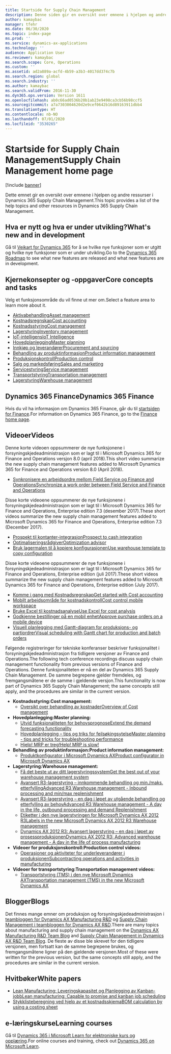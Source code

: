 ```yaml
---
title: Startside for Supply Chain Management
description: Denne siden gir en oversikt over emnene i hjelpen og andre ressurser for funksjonene for Supply Chain Management.
author: kamaybac
manager: tfehr
ms.date: 06/30/2020
ms.topic: index-page
ms.prod: ''
ms.service: dynamics-ax-applications
ms.technology: ''
audience: Application User
ms.reviewer: kamaybac
ms.search.scope: Core, Operations
ms.custom: ''
ms.assetid: ad2a889a-acfd-4b59-a3b3-4017dd374c7b
ms.search.region: global
ms.search.industry: ''
ms.author: kamaybac
ms.search.validFrom: 2016-11-30
ms.dyn365.ops.version: Version 1611
ms.openlocfilehash: ab0c66ad0536b20b1ab23e9498ca3cb56b98ccf5
ms.sourcegitcommit: a7a7303004620d2e9cef0642b16d89163911dbb4
ms.translationtype: HT
ms.contentlocale: nb-NO
ms.lasthandoff: 07/01/2020
ms.locfileid: "3530265"
---
```

# <a name="supply-chain-management-home-page"></a><span data-ttu-id="dae2a-103">Startside for Supply Chain Management</span><span class="sxs-lookup"><span data-stu-id="dae2a-103">Supply Chain Management home page</span></span>

[!include [banner](includes/banner.md)]

<span data-ttu-id="dae2a-104">Dette emnet gir en oversikt over emnene i hjelpen og andre ressurser i Dynamics 365 Supply Chain Management.</span><span class="sxs-lookup"><span data-stu-id="dae2a-104">This topic provides a list of the help topics and other resources in Dynamics 365 Supply Chain Management.</span></span>

## <a name="whats-new-and-in-development"></a><span data-ttu-id="dae2a-105">Hva er nytt og hva er under utvikling?</span><span class="sxs-lookup"><span data-stu-id="dae2a-105">What's new and in development</span></span>

<span data-ttu-id="dae2a-106">Gå til [Veikart for Dynamics 365](https://roadmap.dynamics.com/) for å se hvilke nye funksjoner som er utgitt og hvilke nye funksjoner som er under utvikling.</span><span class="sxs-lookup"><span data-stu-id="dae2a-106">Go to the [Dynamics 365 Roadmap](https://roadmap.dynamics.com/) to see what new features are released and what new features are in development.</span></span>

## <a name="core-concepts-and-tasks"></a><span data-ttu-id="dae2a-107">Kjernekonsepter og -oppgaver</span><span class="sxs-lookup"><span data-stu-id="dae2a-107">Core concepts and tasks</span></span>

<span data-ttu-id="dae2a-108">Velg et funksjonsområde du vil finne ut mer om.</span><span class="sxs-lookup"><span data-stu-id="dae2a-108">Select a feature area to learn more about it.</span></span>

- [<span data-ttu-id="dae2a-109">Aktivabehandling</span><span class="sxs-lookup"><span data-stu-id="dae2a-109">Asset management</span></span>](asset-management/index.md)
- [<span data-ttu-id="dae2a-110">Kostnadsregnskap</span><span class="sxs-lookup"><span data-stu-id="dae2a-110">Cost accounting</span></span>](../finance/cost-accounting/cost-accounting-home-page.md)
- [<span data-ttu-id="dae2a-111">Kostnadsstyring</span><span class="sxs-lookup"><span data-stu-id="dae2a-111">Cost management</span></span>](cost-management/cost-management-home-page.md)  
- [<span data-ttu-id="dae2a-112">Lagerstyring</span><span class="sxs-lookup"><span data-stu-id="dae2a-112">Inventory management</span></span>](inventory/inventory-home-page.md)
- [<span data-ttu-id="dae2a-113">IoT-intelligens</span><span class="sxs-lookup"><span data-stu-id="dae2a-113">IoT Intelligence</span></span>](iot/iot-intelligence-home-page.md)
- [<span data-ttu-id="dae2a-114">Hovedplanlegging</span><span class="sxs-lookup"><span data-stu-id="dae2a-114">Master planning</span></span>](master-planning/master-planning-home-page.md)
- [<span data-ttu-id="dae2a-115">Innkjøp og leverandører</span><span class="sxs-lookup"><span data-stu-id="dae2a-115">Procurement and sourcing</span></span>](procurement/procurement-sourcing-overview.md)
- [<span data-ttu-id="dae2a-116">Behandling av produktinformasjon</span><span class="sxs-lookup"><span data-stu-id="dae2a-116">Product information management</span></span>](pim/product-information.md)
- [<span data-ttu-id="dae2a-117">Produksjonskontroll</span><span class="sxs-lookup"><span data-stu-id="dae2a-117">Production control</span></span>](production-control/production-process-overview.md)
- [<span data-ttu-id="dae2a-118">Salg og markedsføring</span><span class="sxs-lookup"><span data-stu-id="dae2a-118">Sales and marketing</span></span>](sales-marketing/overview-sales-marketing.md)
- [<span data-ttu-id="dae2a-119">Servicestyring</span><span class="sxs-lookup"><span data-stu-id="dae2a-119">Service management</span></span>](service-management/service-management-home-page.md)
- [<span data-ttu-id="dae2a-120">Transportstyring</span><span class="sxs-lookup"><span data-stu-id="dae2a-120">Transportation management</span></span>](transportation/transportation-management-overview.md)
- [<span data-ttu-id="dae2a-121">Lagerstyring</span><span class="sxs-lookup"><span data-stu-id="dae2a-121">Warehouse management</span></span>](warehousing/warehouse-configuration.md)

## <a name="dynamics-365-finance"></a><span data-ttu-id="dae2a-122">Dynamics 365 Finance</span><span class="sxs-lookup"><span data-stu-id="dae2a-122">Dynamics 365 Finance</span></span>

<span data-ttu-id="dae2a-123">Hvis du vil ha informasjon om Dynamics 365 Finance, går du til [startsiden for Finance](../finance/index.md).</span><span class="sxs-lookup"><span data-stu-id="dae2a-123">For information on Dynamics 365 Finance, go to the [Finance home page](../finance/index.md).</span></span>

## <a name="videos"></a><span data-ttu-id="dae2a-124">Videoer</span><span class="sxs-lookup"><span data-stu-id="dae2a-124">Videos</span></span>

<span data-ttu-id="dae2a-125">Denne korte videoen oppsummerer de nye funksjonene i forsyningskjedeadministrasjon som er lagt til i Microsoft Dynamics 365 for Finance and Operations versjon 8.0 (april 2018).</span><span class="sxs-lookup"><span data-stu-id="dae2a-125">This short video summarize the new supply chain management features added to Microsoft Dynamics 365 for Finance and Operations version 8.0 (April 2018).</span></span>

- [<span data-ttu-id="dae2a-126">Synkronisere en arbeidsordre mellom Field Service og Finance and Operations</span><span class="sxs-lookup"><span data-stu-id="dae2a-126">Synchronize a work order between Field Service and Finance and Operations</span></span>](https://youtu.be/hAB4TDVMjxU)

<span data-ttu-id="dae2a-127">Disse korte videoene oppsummerer de nye funksjonene i forsyningskjedeadministrasjon som er lagt til i Microsoft Dynamics 365 for Finance and Operations, Enterprise edition 7.3 (desember 2017).</span><span class="sxs-lookup"><span data-stu-id="dae2a-127">These short videos summarize the new supply chain management features added to Microsoft Dynamics 365 for Finance and Operations, Enterprise edition 7.3 (December 2017).</span></span>

- [<span data-ttu-id="dae2a-128">Prospekt til kontanter-integrasjon</span><span class="sxs-lookup"><span data-stu-id="dae2a-128">Prospect to cash integration</span></span>](https://youtu.be/AVV9x5x-XCg) 
- [<span data-ttu-id="dae2a-129">Optimaliseringsrådgiver</span><span class="sxs-lookup"><span data-stu-id="dae2a-129">Optimization advisor</span></span>](https://www.youtube.com/watch?v=MRsAzgFCUSQ&t=4s)
- [<span data-ttu-id="dae2a-130">Bruk lagermalen til å kopiere konfigurasjonen</span><span class="sxs-lookup"><span data-stu-id="dae2a-130">Use warehouse template to copy configuration</span></span>](https://www.youtube.com/watch?v=K2WIfFlqJYs&feature=youtu.be)

<span data-ttu-id="dae2a-131">Disse korte videoene oppsummerer de nye funksjonene i forsyningskjedeadministrasjon som er lagt til i Microsoft Dynamics 365 for Finance and Operations, Enterprise edition (juli 2017).</span><span class="sxs-lookup"><span data-stu-id="dae2a-131">These short videos summarize the new supply chain management features added to Microsoft Dynamics 365 for Finance and Operations, Enterprise edition (July 2017).</span></span>

- [<span data-ttu-id="dae2a-132">Komme i gang med Kostnadsregnskap</span><span class="sxs-lookup"><span data-stu-id="dae2a-132">Get started with Cost accounting</span></span>](https://youtu.be/1pUDtJQZ8FU)
- [<span data-ttu-id="dae2a-133">Mobilt arbeidsområde for kostnadskontroll</span><span class="sxs-lookup"><span data-stu-id="dae2a-133">Cost control mobile workspace</span></span>](https://youtu.be/imsuTg8rUVk)
- [<span data-ttu-id="dae2a-134">Bruke Excel til kostnadsanalyse</span><span class="sxs-lookup"><span data-stu-id="dae2a-134">Use Excel for cost analysis</span></span>](https://youtu.be/-HKHYdClvx8)
- [<span data-ttu-id="dae2a-135">Godkjenne bestillinger på en mobil enhet</span><span class="sxs-lookup"><span data-stu-id="dae2a-135">Approve purchase orders on a mobile device</span></span>](https://youtu.be/gZ-gOlJe7H8)
- [<span data-ttu-id="dae2a-136">Visuell planlegging med Gantt-diagram for produksjons- og partiordrer</span><span class="sxs-lookup"><span data-stu-id="dae2a-136">Visual scheduling with Gantt chart for production and batch orders</span></span>](https://youtu.be/BtbuShkGj4I)

<span data-ttu-id="dae2a-137">Følgende registreringer for tekniske konferanser beskriver funksjonalitet i forsyningskjedeadministrasjon fra tidligere versjoner av Finance and Operations.</span><span class="sxs-lookup"><span data-stu-id="dae2a-137">The following tech conference recordings discuss supply chain management functionality from previous versions of Finance and Operations.</span></span> <span data-ttu-id="dae2a-138">Denne funksjonaliteten er nå en del av Dynamics 365 Supply Chain Management. De samme begrepene gjelder fremdeles, og fremgangsmåtene er de samme i gjeldende versjon.</span><span class="sxs-lookup"><span data-stu-id="dae2a-138">This functionality is now part of Dynamics 365 Supply Chain Management; the same concepts still apply, and the procedures are similar in the current version.</span></span>

- <span data-ttu-id="dae2a-139">**Kostnadsstyring:**</span><span class="sxs-lookup"><span data-stu-id="dae2a-139">**Cost management:**</span></span>
  - [<span data-ttu-id="dae2a-140">Oversikt over behandling av kostnader</span><span class="sxs-lookup"><span data-stu-id="dae2a-140">Overview of Cost management</span></span>](https://www.youtube.com/watch?v=vXzlC-mOBcg&feature=youtu.be)
- <span data-ttu-id="dae2a-141">**Hovedplanlegging:**</span><span class="sxs-lookup"><span data-stu-id="dae2a-141">**Master planning:**</span></span>
  - [<span data-ttu-id="dae2a-142">Utvid funksjonaliteten for behovsprognose</span><span class="sxs-lookup"><span data-stu-id="dae2a-142">Extend the demand forecasting functionality</span></span>](https://www.youtube.com/watch?v=4OIKIXLiNjI&feature=youtu.be)
  - [<span data-ttu-id="dae2a-143">Hovedplanlegging – tips og triks for feilsøkingsytelse</span><span class="sxs-lookup"><span data-stu-id="dae2a-143">Master planning - tips and tricks for troubleshooting performance</span></span>](https://youtu.be/7v8BPmEs9Dg)
  - [<span data-ttu-id="dae2a-144">Hjelp! MRP er treg!</span><span class="sxs-lookup"><span data-stu-id="dae2a-144">Help! MRP is slow!</span></span>](https://youtu.be/RLXybx20B5o)
- <span data-ttu-id="dae2a-145">**Behandling av produktinformasjon:**</span><span class="sxs-lookup"><span data-stu-id="dae2a-145">**Product information management:**</span></span>
  - [<span data-ttu-id="dae2a-146">Produktkonfigurator i Microsoft Dynamics AX</span><span class="sxs-lookup"><span data-stu-id="dae2a-146">Product configurator in Microsoft Dynamics AX</span></span>](https://youtu.be/zotrj3SbCl4)
- <span data-ttu-id="dae2a-147">**Lagerstyring:**</span><span class="sxs-lookup"><span data-stu-id="dae2a-147">**Warehouse management:**</span></span>
  - [<span data-ttu-id="dae2a-148">Få det beste ut av ditt lagerstyringssystem</span><span class="sxs-lookup"><span data-stu-id="dae2a-148">Get the best out of your warehouse management system</span></span>](https://www.youtube.com/watch?v=--_didmZKHo&t=10s)
  - [<span data-ttu-id="dae2a-149">Avansert R3-lagerstyring – innkommende behandling og min./maks. etterfylling</span><span class="sxs-lookup"><span data-stu-id="dae2a-149">Advanced R3 Warehouse management - Inbound processing and min/max replenishment</span></span>](https://www.youtube.com/watch?v=z5_V5Eqlf5M&t=48s)
  - [<span data-ttu-id="dae2a-150">Avansert R3-lagerstyring – en dag i løpet av utgående behandling og etterfylling av behov</span><span class="sxs-lookup"><span data-stu-id="dae2a-150">Advanced R3 Warehouse management - A day in the life, outbound processing and demand Replenishment</span></span>](https://youtu.be/Og0gLlVp7jA)
  - [<span data-ttu-id="dae2a-151">Etiketter i den nye lagerstyringen for Microsoft Dynamics AX 2012 R3</span><span class="sxs-lookup"><span data-stu-id="dae2a-151">Labels in the new Microsoft Dynamics AX 2012 R3 Warehouse management</span></span>](https://youtu.be/5w1MngVchBA)
  - [<span data-ttu-id="dae2a-152">Dynamics AX 2012 R3: Avansert lagerstyring – en dag i løpet av prosessproduksjonen</span><span class="sxs-lookup"><span data-stu-id="dae2a-152">Dynamics AX 2012 R3: Advanced warehouse management - A day in the life of process manufacturing</span></span>](https://www.youtube.com/embed/QUxXUrN-7n4)
- <span data-ttu-id="dae2a-153">**Videoer for produksjonskontroll:**</span><span class="sxs-lookup"><span data-stu-id="dae2a-153">**Production control videos:**</span></span>
  - [<span data-ttu-id="dae2a-154">Operasjoner og aktiviteter for underleverandører i produksjonen</span><span class="sxs-lookup"><span data-stu-id="dae2a-154">Subcontracting operations and activities in manufacturing</span></span>](https://youtu.be/y1jrd3A_k70)
- <span data-ttu-id="dae2a-155">**Videoer for transportstyring:**</span><span class="sxs-lookup"><span data-stu-id="dae2a-155">**Transportation management videos:**</span></span>
  - [<span data-ttu-id="dae2a-156">Transportstyring (TMS) i den nye Microsoft Dynamics AX</span><span class="sxs-lookup"><span data-stu-id="dae2a-156">Transportation management (TMS) in the new Microsoft Dynamics AX</span></span>](https://youtu.be/jgmTgJIgEFQ)

## <a name="blogs"></a><span data-ttu-id="dae2a-157">Blogger</span><span class="sxs-lookup"><span data-stu-id="dae2a-157">Blogs</span></span>

<span data-ttu-id="dae2a-158">Det finnes mange emner om produksjon og forsyningskjedeadministrasjon i [teambloggen for Dynamics AX Manufacturing R&D](https://blogs.msdn.microsoft.com/axmfg/) og [Supply Chain Management i teambloggen for Dynamics AX R&D](https://blogs.msdn.microsoft.com/dynamicsaxscm/).</span><span class="sxs-lookup"><span data-stu-id="dae2a-158">There are many topics about manufacturing and supply chain management on the [Dynamics AX Manufacturing R&D Team Blog](https://blogs.msdn.microsoft.com/axmfg/) and [Supply Chain Management in Dynamics AX R&D Team Blog](https://blogs.msdn.microsoft.com/dynamicsaxscm/).</span></span> <span data-ttu-id="dae2a-159">De fleste av disse ble skrevet for den tidligere versjonen, men fortsatt kan de samme begrepene brukes, og fremgangsmåtene ligner på den gjeldende versjonen.</span><span class="sxs-lookup"><span data-stu-id="dae2a-159">Most of these were written for the previous version, but the same concepts still apply, and the procedures are similar in the current version.</span></span>

## <a name="white-papers"></a><span data-ttu-id="dae2a-160">Hvitbøker</span><span class="sxs-lookup"><span data-stu-id="dae2a-160">White papers</span></span>

- [<span data-ttu-id="dae2a-161">Lean Manufacturing: Leveringskapasitet og Planlegging av Kanban-jobb</span><span class="sxs-lookup"><span data-stu-id="dae2a-161">Lean manufacturing: Capable to promise and kanban job scheduling</span></span>](https://mbs.microsoft.com/customersource/northamerica/AX/learning/documentation/white-papers/leanmanufkanban365opt/)
- [<span data-ttu-id="dae2a-162">Stykklisteberegning ved hjelp av et kostnadsskjema</span><span class="sxs-lookup"><span data-stu-id="dae2a-162">BOM calculation by using a costing sheet</span></span>](https://mbs.microsoft.com/customersource/northamerica/AX/learning/documentation/white-papers/365operationsbomcalsheet/)

## <a name="elearning-courses"></a><span data-ttu-id="dae2a-163">e-læringskurs</span><span class="sxs-lookup"><span data-stu-id="dae2a-163">eLearning courses</span></span>

<span data-ttu-id="dae2a-164">Gå til [Dynamics 365 i Microsoft Learn for elektroniske kurs og opplæring](https://docs.microsoft.com/learn/dynamics365/).</span><span class="sxs-lookup"><span data-stu-id="dae2a-164">For online courses and training, check out [Dynamics 365 on Microsoft Learn](https://docs.microsoft.com/learn/dynamics365/).</span></span>
